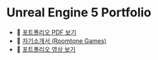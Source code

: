 # Unreal Engine 5 Portfolio

- 🔗 [포트폴리오 PDF 보기](./FuryOfLegends포트폴리오_최장현.pdf)
- 🔗 [자기소개서 (Roomtone Games)](./자기소개서_룸톤게임즈.pdf)
- 🎥 [포트폴리오 영상 보기](https://youtu.be/0hS6p3nxGZA)
